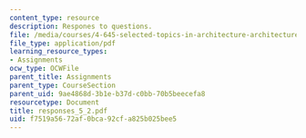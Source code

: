 ```yaml
---
content_type: resource
description: Respones to questions.
file: /media/courses/4-645-selected-topics-in-architecture-architecture-from-1750-to-the-present-fall-2004/f7519a5672af0bca92cfa825b025bee5_responses_5_2.pdf
file_type: application/pdf
learning_resource_types:
- Assignments
ocw_type: OCWFile
parent_title: Assignments
parent_type: CourseSection
parent_uid: 9ae4868d-3b1e-b37d-c0bb-70b5beecefa8
resourcetype: Document
title: responses_5_2.pdf
uid: f7519a56-72af-0bca-92cf-a825b025bee5
---
```

